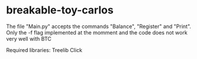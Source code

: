 # breakable-toy-carlos

The file "Main.py" accepts the commands "Balance", "Register" and "Print". Only the -f flag implemented at the momment and the code does not work very well with BTC

Required libraries:
  Treelib
  Click
